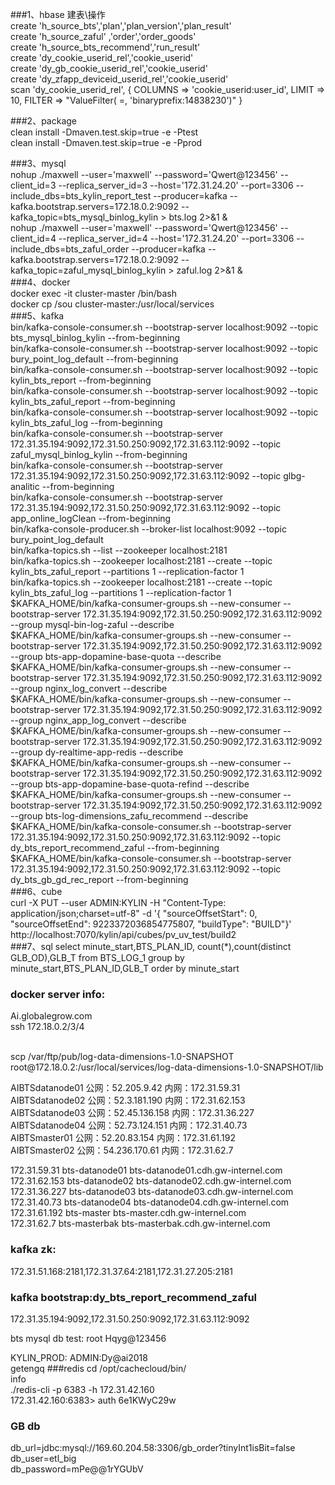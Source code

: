 ###1、hbase 建表\操作<br>
	create 'h_source_bts','plan','plan_version','plan_result'<br>
	create 'h_source_zaful' ,'order','order_goods' <br>
	create 'h_source_bts_recommend','run_result'<br> 
	create 'dy_cookie_userid_rel','cookie_userid'<br> 
	create 'dy_gb_cookie_userid_rel','cookie_userid'<br> 
	create 'dy_zfapp_deviceid_userid_rel','cookie_userid'<br> 
	scan 'dy_cookie_userid_rel', { COLUMNS => 'cookie_userid:user_id', LIMIT => 10, FILTER => "ValueFilter( =, 'binaryprefix:14838230')" }<br>
	
###2、package<br>
    clean install -Dmaven.test.skip=true -e -Ptest<br>
    clean install -Dmaven.test.skip=true -e -Pprod<br>
    
###3、mysql<br>
  nohup ./maxwell --user='maxwell' --password='Qwert@123456' --client_id=3 --replica_server_id=3 --host='172.31.24.20' --port=3306 --include_dbs=bts_kylin_report_test   --producer=kafka --kafka.bootstrap.servers=172.18.0.2:9092 --kafka_topic=bts_mysql_binlog_kylin > bts.log 2>&1 & <br>
  nohup ./maxwell --user='maxwell' --password='Qwert@123456' --client_id=4 --replica_server_id=4 --host='172.31.24.20' --port=3306 --include_dbs=bts_zaful_order   --producer=kafka --kafka.bootstrap.servers=172.18.0.2:9092 --kafka_topic=zaful_mysql_binlog_kylin > zaful.log 2>&1 & <br>
###4、docker<br>
    docker exec -it cluster-master /bin/bash <br>
    docker cp /sou cluster-master:/usr/local/services <br>
###5、kafka<br>
    bin/kafka-console-consumer.sh --bootstrap-server localhost:9092 --topic bts_mysql_binlog_kylin --from-beginning <br>
    bin/kafka-console-consumer.sh --bootstrap-server localhost:9092 --topic bury_point_log_default --from-beginning <br>
    bin/kafka-console-consumer.sh --bootstrap-server localhost:9092 --topic kylin_bts_report --from-beginning <br>
    bin/kafka-console-consumer.sh --bootstrap-server localhost:9092 --topic kylin_bts_zaful_report --from-beginning <br>
    bin/kafka-console-consumer.sh --bootstrap-server localhost:9092 --topic kylin_bts_zaful_log --from-beginning <br>
    bin/kafka-console-consumer.sh --bootstrap-server 172.31.35.194:9092,172.31.50.250:9092,172.31.63.112:9092 --topic zaful_mysql_binlog_kylin --from-beginning <br>
    bin/kafka-console-consumer.sh --bootstrap-server 172.31.35.194:9092,172.31.50.250:9092,172.31.63.112:9092 --topic glbg-analitic --from-beginning <br>
    bin/kafka-console-consumer.sh --bootstrap-server 172.31.35.194:9092,172.31.50.250:9092,172.31.63.112:9092 --topic app_online_logClean --from-beginning <br>
    bin/kafka-console-producer.sh --broker-list localhost:9092 --topic bury_point_log_default <br>
    bin/kafka-topics.sh --list --zookeeper localhost:2181 <br>
    bin/kafka-topics.sh --zookeeper localhost:2181 --create --topic kylin_bts_zaful_report --partitions 1 --replication-factor 1 <br>
    bin/kafka-topics.sh --zookeeper localhost:2181 --create --topic kylin_bts_zaful_log --partitions 1 --replication-factor 1 <br>
    $KAFKA_HOME/bin/kafka-consumer-groups.sh --new-consumer --bootstrap-server 172.31.35.194:9092,172.31.50.250:9092,172.31.63.112:9092 --group mysql-bin-log-zaful --describe<br>
    $KAFKA_HOME/bin/kafka-consumer-groups.sh --new-consumer --bootstrap-server 172.31.35.194:9092,172.31.50.250:9092,172.31.63.112:9092 --group bts-app-dopamine-base-quota --describe<br>
    $KAFKA_HOME/bin/kafka-consumer-groups.sh --new-consumer --bootstrap-server 172.31.35.194:9092,172.31.50.250:9092,172.31.63.112:9092 --group nginx_log_convert --describe<br>
    $KAFKA_HOME/bin/kafka-consumer-groups.sh --new-consumer --bootstrap-server 172.31.35.194:9092,172.31.50.250:9092,172.31.63.112:9092 --group nginx_app_log_convert --describe<br>
    $KAFKA_HOME/bin/kafka-consumer-groups.sh --new-consumer --bootstrap-server 172.31.35.194:9092,172.31.50.250:9092,172.31.63.112:9092 --group dy-realtime-app-redis --describe<br>
    $KAFKA_HOME/bin/kafka-consumer-groups.sh --new-consumer --bootstrap-server 172.31.35.194:9092,172.31.50.250:9092,172.31.63.112:9092 --group bts-app-dopamine-base-quota-refind --describe<br>
    $KAFKA_HOME/bin/kafka-consumer-groups.sh --new-consumer --bootstrap-server 172.31.35.194:9092,172.31.50.250:9092,172.31.63.112:9092 --group bts-log-dimensions_zafu_recommend --describe<br>
    $KAFKA_HOME/bin/kafka-console-consumer.sh --bootstrap-server 172.31.35.194:9092,172.31.50.250:9092,172.31.63.112:9092 --topic dy_bts_report_recommend_zaful --from-beginning<br>
    $KAFKA_HOME/bin/kafka-console-consumer.sh --bootstrap-server 172.31.35.194:9092,172.31.50.250:9092,172.31.63.112:9092 --topic dy_bts_gb_gd_rec_report --from-beginning<br>
###6、cube <br>
curl -X PUT --user ADMIN:KYLIN -H "Content-Type: application/json;charset=utf-8" -d '{ "sourceOffsetStart": 0, "sourceOffsetEnd": 9223372036854775807, "buildType": "BUILD"}' http://localhost:7070/kylin/api/cubes/pv_uv_test/build2 <br>
###7、sql
select minute_start,BTS_PLAN_ID, count(*),count(distinct GLB_OD),GLB_T from BTS_LOG_1 group by minute_start,BTS_PLAN_ID,GLB_T order by minute_start <br>


### docker server info:<br>
Ai.globalegrow.com <br>
ssh 172.18.0.2/3/4 

<br>
scp /var/ftp/pub/log-data-dimensions-1.0-SNAPSHOT root@172.18.0.2:/usr/local/services/log-data-dimensions-1.0-SNAPSHOT/lib <br>

AIBTSdatanode01     公网：52.205.9.42                   内网：172.31.59.31 <br>
AIBTSdatanode02     公网：52.3.181.190                 内网：172.31.62.153  <br>
AIBTSdatanode03     公网：52.45.136.158               内网：172.31.36.227 <br>
AIBTSdatanode04     公网：52.73.124.151               内网：172.31.40.73 <br>
AIBTSmaster01         公网：52.20.83.154                 内网：172.31.61.192 <br>
AIBTSmaster02         公网：54.236.170.61               内网：172.31.62.7 <br>

172.31.59.31  bts-datanode01 bts-datanode01.cdh.gw-internel.com <br>
172.31.62.153 bts-datanode02 bts-datanode02.cdh.gw-internel.com <br>
172.31.36.227 bts-datanode03 bts-datanode03.cdh.gw-internel.com <br>
172.31.40.73  bts-datanode04 bts-datanode04.cdh.gw-internel.com <br>
172.31.61.192 bts-master     bts-master.cdh.gw-internel.com <br>
172.31.62.7   bts-masterbak  bts-masterbak.cdh.gw-internel.com <br>

### kafka zk:
172.31.51.168:2181,172.31.37.64:2181,172.31.27.205:2181 <br>
### kafka bootstrap:dy_bts_report_recommend_zaful
172.31.35.194:9092,172.31.50.250:9092,172.31.63.112:9092 <br>

bts mysql db test: root Hqyg@123456 <br>

KYLIN_PROD: ADMIN:Dy@ai2018<br>
getengq
###redis
cd /opt/cachecloud/bin/ <br>info<br>
./redis-cli -p 6383 -h 172.31.42.160<br>
172.31.42.160:6383> auth 6e1KWyC29w<br>

### GB db
db_url=jdbc:mysql://169.60.204.58:3306/gb_order?tinyInt1isBit=false<br>
db_user=etl_big<br>
db_password=mPe@@1rYGUbV<br>
